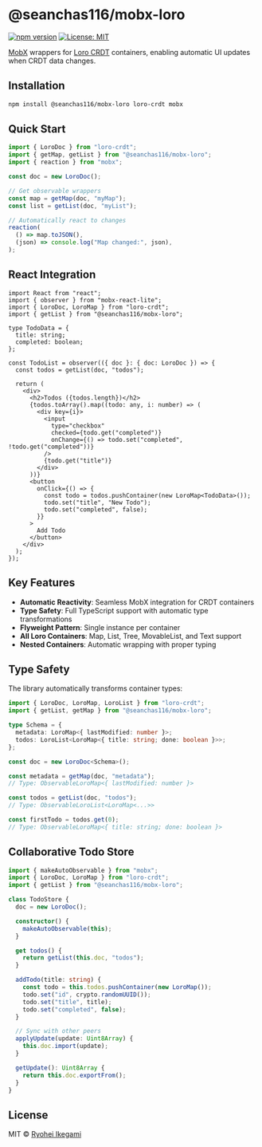 # @seanchas116/mobx-loro

[![npm version](https://badge.fury.io/js/@seanchas116%2Fmobx-loro.svg)](https://badge.fury.io/js/@seanchas116%2Fmobx-loro)
[![License: MIT](https://img.shields.io/badge/License-MIT-yellow.svg)](https://opensource.org/licenses/MIT)

[MobX](https://mobx.js.org/) wrappers for [Loro CRDT](https://loro.dev/) containers, enabling automatic UI updates when CRDT data changes.

## Installation

```bash
npm install @seanchas116/mobx-loro loro-crdt mobx
```

## Quick Start

```typescript
import { LoroDoc } from "loro-crdt";
import { getMap, getList } from "@seanchas116/mobx-loro";
import { reaction } from "mobx";

const doc = new LoroDoc();

// Get observable wrappers
const map = getMap(doc, "myMap");
const list = getList(doc, "myList");

// Automatically react to changes
reaction(
  () => map.toJSON(),
  (json) => console.log("Map changed:", json),
);
```

## React Integration

```tsx
import React from "react";
import { observer } from "mobx-react-lite";
import { LoroDoc, LoroMap } from "loro-crdt";
import { getList } from "@seanchas116/mobx-loro";

type TodoData = {
  title: string;
  completed: boolean;
};

const TodoList = observer(({ doc }: { doc: LoroDoc }) => {
  const todos = getList(doc, "todos");

  return (
    <div>
      <h2>Todos ({todos.length})</h2>
      {todos.toArray().map((todo: any, i: number) => (
        <div key={i}>
          <input
            type="checkbox"
            checked={todo.get("completed")}
            onChange={() => todo.set("completed", !todo.get("completed"))}
          />
          {todo.get("title")}
        </div>
      ))}
      <button
        onClick={() => {
          const todo = todos.pushContainer(new LoroMap<TodoData>());
          todo.set("title", "New Todo");
          todo.set("completed", false);
        }}
      >
        Add Todo
      </button>
    </div>
  );
});
```

## Key Features

- **Automatic Reactivity**: Seamless MobX integration for CRDT containers
- **Type Safety**: Full TypeScript support with automatic type transformations
- **Flyweight Pattern**: Single instance per container
- **All Loro Containers**: Map, List, Tree, MovableList, and Text support
- **Nested Containers**: Automatic wrapping with proper typing

## Type Safety

The library automatically transforms container types:

```typescript
import { LoroDoc, LoroMap, LoroList } from "loro-crdt";
import { getList, getMap } from "@seanchas116/mobx-loro";

type Schema = {
  metadata: LoroMap<{ lastModified: number }>;
  todos: LoroList<LoroMap<{ title: string; done: boolean }>>;
};

const doc = new LoroDoc<Schema>();

const metadata = getMap(doc, "metadata");
// Type: ObservableLoroMap<{ lastModified: number }>

const todos = getList(doc, "todos");
// Type: ObservableLoroList<LoroMap<...>>

const firstTodo = todos.get(0);
// Type: ObservableLoroMap<{ title: string; done: boolean }>
```

## Collaborative Todo Store

```typescript
import { makeAutoObservable } from "mobx";
import { LoroDoc, LoroMap } from "loro-crdt";
import { getList } from "@seanchas116/mobx-loro";

class TodoStore {
  doc = new LoroDoc();

  constructor() {
    makeAutoObservable(this);
  }

  get todos() {
    return getList(this.doc, "todos");
  }

  addTodo(title: string) {
    const todo = this.todos.pushContainer(new LoroMap());
    todo.set("id", crypto.randomUUID());
    todo.set("title", title);
    todo.set("completed", false);
  }

  // Sync with other peers
  applyUpdate(update: Uint8Array) {
    this.doc.import(update);
  }

  getUpdate(): Uint8Array {
    return this.doc.exportFrom();
  }
}
```

## License

MIT © [Ryohei Ikegami](https://github.com/seanchas116)
